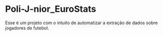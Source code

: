 # Poli-J-nior_EuroStats

Esse é um projeto com o intuito de automatizar a extração de dados sobre jogadores de futebol. 
